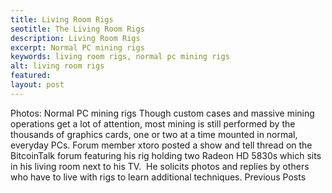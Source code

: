 ```yaml
---
title: Living Room Rigs
seotitle: The Living Room Rigs
description: Living Room Rigs
excerpt: Normal PC mining rigs
keywords: living room rigs, normal pc mining rigs
alt: living room rigs
featured: 
layout: post
---
```

Photos: Normal PC mining rigs
Though custom cases and massive mining operations get a lot of attention, most mining is still performed by the thousands of graphics cards, one or two at a time mounted in normal, everyday PCs.
Forum member xtoro posted a show and tell thread on the BitcoinTalk forum featuring his rig holding two Radeon HD 5830s which sits in his living room next to his TV.  He solicits photos and replies by others who have to live with rigs to learn additional techniques.
Previous Posts
